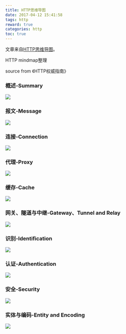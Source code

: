 ```yaml
---
title: HTTP思维导图
date: 2017-04-12 15:41:58
tags: http
reward: true
categories: http
toc: true
---
```


文章来自[HTTP思维导图](http://yrq110.me/2017/03/04/20170304-http-mindmap/)。

HTTP mindmap整理

source from 《HTTP权威指南》

<!-- more -->

### 概述-Summary

<img src="/img/http/HTTP-1.svg">

### 报文-Message

<img src="/img/http/HTTP-2.svg">

### 连接-Connection

<img src="/img/http/HTTP-3.svg">

### 代理-Proxy

<img src="/img/http/HTTP-4.svg">

### 缓存-Cache

<img src="/img/http/HTTP-5.svg">

### 网关、隧道与中继-Gateway、Tunnel and Relay

<img src="/img/http/HTTP-6.svg">

### 识别-Identification

<img src="/img/http/HTTP-7.svg">

### 认证-Authentication

<img src="/img/http/HTTP-8.svg">

### 安全-Security

<img src="/img/http/HTTP-9.svg">

### 实体与编码-Entity and Encoding

<img src="/img/http/HTTP-10.svg">
